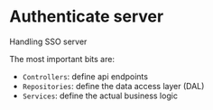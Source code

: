 # Authenticate server

Handling SSO server

The most important bits are:

- `Controllers`: define api endpoints
- `Repositories`: define the data access layer (DAL)
- `Services`: define the actual business logic